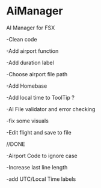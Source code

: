 # AiManager
AI Manager for FSX

-Clean code

-Add airport function

-Add duration label

-Choose airport file path

-Add Homebase

-Add local time to ToolTip ?

-AI File validator and error checking

-fix some visuals

-Edit flight and save to file
 
//DONE

-Airport Code to ignore case

-Increase last line length

-add UTC/Local Time labels
